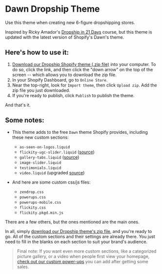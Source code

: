 # Dawn Dropship Theme

Use this theme when creating new 6-figure dropshipping stores. 

Inspired by Ricky Amador's [Dropship in 21 Days][1] course, but this theme is updated with the latest version of Shopify's Dawn's theme.

## Here's how to use it:

1. [Download our Dropship Shopify theme (.zip file)][2] into your computer. To do so, click the link, and then click the "down arrow" on the top of the screen -- which allows you to download the zip file.
2. In your Shopify Dashboard, go to `Online Store`.
3. Near the top-right, look for `Import theme`, then click `Upload zip`. Add the zip file you just downloaded.
4. If you're ready to publish, click `Publish` to publish the theme.

And that's it.

## Some notes:

* This theme adds to the free `Dawn` theme Shopify provides, including these new custom sections:
    * `as-seen-on-logos.liquid`
    * `flickity-ugc-slider.liquid` ([source][3])
    * `gallery-tabs.liquid` ([source][4])
    * `image-slider.liquid`
    * `testimonials.liquid`
    * `video.liquid` (upgraded [source][5])

* And here are some custom css/js files:
    * `zendrop.css`
    * `powerups.css`
    * `powerups-mobile.css`
    * `flickity.css`
    * `flickity.pkgd.min.js`

There are a few others, but the ones mentioned are the main ones.

In all, simply [download our Dropship theme's zip file][2], and you're ready to go. All of the custom sections and their settings are already there. You just need to fill in the blanks on each section to suit your brand's audience.

> Final note: If you want even more custom sections, like a categorized picture gallery, or a video when people first view your homepage, [check out our custom power-ups][6] you can add after getting some sales.

[1]: https://www.freedomdropshipping.com/products/dropship-in-21-days
[2]: https://drive.google.com/file/d/1xxYpRiZjFTcjRQG_odEJooOQ23eRf5pL/view?usp=drive_link
[3]: ../../../shopify-store-powerups/blob/main/sections/flickity-ugc-slider.liquid
[4]: ../../../shopify-store-powerups/blob/main/sections/gallery-tabs.liquid
[5]: ../../../shopify-store-powerups/blob/main/sections/video.liquid
[6]: ../../../shopify-store-powerups